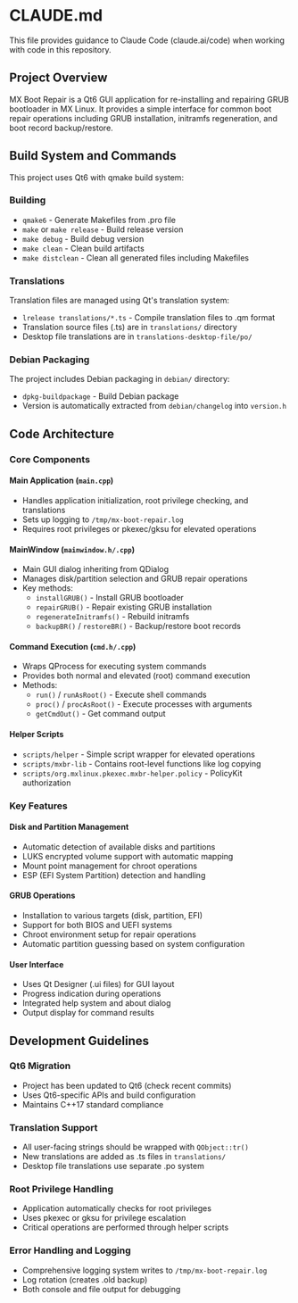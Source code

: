 # CLAUDE.md

This file provides guidance to Claude Code (claude.ai/code) when working with code in this repository.

## Project Overview

MX Boot Repair is a Qt6 GUI application for re-installing and repairing GRUB bootloader in MX Linux. It provides a simple interface for common boot repair operations including GRUB installation, initramfs regeneration, and boot record backup/restore.

## Build System and Commands

This project uses Qt6 with qmake build system:

### Building
- `qmake6` - Generate Makefiles from .pro file
- `make` or `make release` - Build release version
- `make debug` - Build debug version  
- `make clean` - Clean build artifacts
- `make distclean` - Clean all generated files including Makefiles

### Translations
Translation files are managed using Qt's translation system:
- `lrelease translations/*.ts` - Compile translation files to .qm format
- Translation source files (.ts) are in `translations/` directory
- Desktop file translations are in `translations-desktop-file/po/`

### Debian Packaging
The project includes Debian packaging in `debian/` directory:
- `dpkg-buildpackage` - Build Debian package
- Version is automatically extracted from `debian/changelog` into `version.h`

## Code Architecture

### Core Components

#### Main Application (`main.cpp`)
- Handles application initialization, root privilege checking, and translations
- Sets up logging to `/tmp/mx-boot-repair.log`
- Requires root privileges or pkexec/gksu for elevated operations

#### MainWindow (`mainwindow.h/.cpp`)
- Main GUI dialog inheriting from QDialog
- Manages disk/partition selection and GRUB repair operations
- Key methods:
  - `installGRUB()` - Install GRUB bootloader
  - `repairGRUB()` - Repair existing GRUB installation
  - `regenerateInitramfs()` - Rebuild initramfs
  - `backupBR()` / `restoreBR()` - Backup/restore boot records

#### Command Execution (`cmd.h/.cpp`)
- Wraps QProcess for executing system commands
- Provides both normal and elevated (root) command execution
- Methods:
  - `run()` / `runAsRoot()` - Execute shell commands
  - `proc()` / `procAsRoot()` - Execute processes with arguments
  - `getCmdOut()` - Get command output

#### Helper Scripts
- `scripts/helper` - Simple script wrapper for elevated operations
- `scripts/mxbr-lib` - Contains root-level functions like log copying
- `scripts/org.mxlinux.pkexec.mxbr-helper.policy` - PolicyKit authorization

### Key Features

#### Disk and Partition Management
- Automatic detection of available disks and partitions
- LUKS encrypted volume support with automatic mapping
- Mount point management for chroot operations
- ESP (EFI System Partition) detection and handling

#### GRUB Operations
- Installation to various targets (disk, partition, EFI)
- Support for both BIOS and UEFI systems
- Chroot environment setup for repair operations
- Automatic partition guessing based on system configuration

#### User Interface
- Uses Qt Designer (.ui files) for GUI layout
- Progress indication during operations
- Integrated help system and about dialog
- Output display for command results

## Development Guidelines

### Qt6 Migration
- Project has been updated to Qt6 (check recent commits)
- Uses Qt6-specific APIs and build configuration
- Maintains C++17 standard compliance

### Translation Support
- All user-facing strings should be wrapped with `QObject::tr()`
- New translations are added as .ts files in `translations/`
- Desktop file translations use separate .po system

### Root Privilege Handling
- Application automatically checks for root privileges
- Uses pkexec or gksu for privilege escalation
- Critical operations are performed through helper scripts

### Error Handling and Logging
- Comprehensive logging system writes to `/tmp/mx-boot-repair.log`
- Log rotation (creates .old backup)
- Both console and file output for debugging